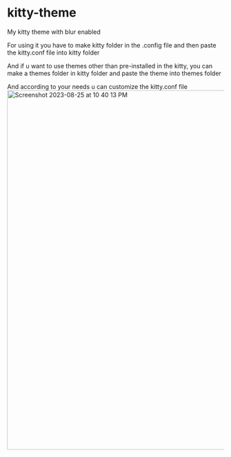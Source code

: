 # kitty-theme
My kitty theme with blur enabled 

For using it you have to make kitty folder in the .config file and then paste the kitty.conf file into kitty folder 

And if u want to use themes other than pre-installed in the kitty, you can make a themes folder in kitty folder and paste the theme into themes folder 

And according to your needs u can customize the kitty.conf file 
<img width="833" alt="Screenshot 2023-08-25 at 10 40 13 PM" src="https://github.com/hkhrithik007/kitty-theme/assets/122602243/84ebbd6b-3f1f-47b7-8068-b6cb2f01d8e8">
